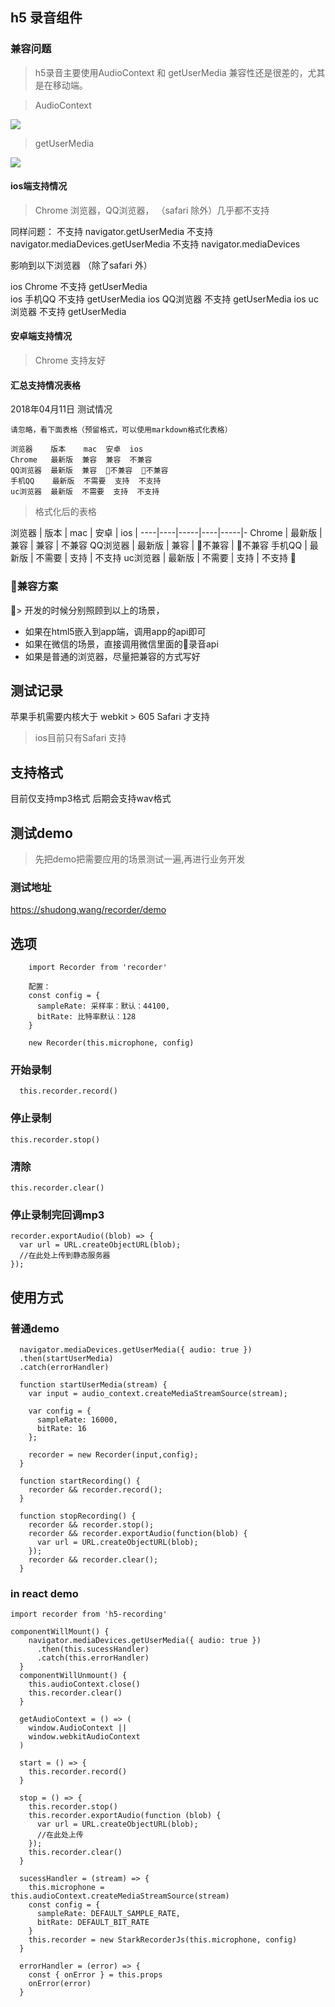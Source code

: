 ## h5 录音组件
### 兼容问题
  > h5录音主要使用AudioContext 和 getUserMedia 兼容性还是很差的，尤其是在移动端。

  > AudioContext

  ![](http://md.shudong.wang/stark-20180328182534827.png)
  > getUserMedia

  ![](http://md.shudong.wang/stark-20180328182615649.png)

#### ios端支持情况 
> Chrome 浏览器，QQ浏览器， （safari 除外）几乎都不支持

  同样问题：
  不支持 navigator.getUserMedia
  不支持 navigator.mediaDevices.getUserMedia
  不支持 navigator.mediaDevices

  影响到以下浏览器 （除了safari 外）

  ios Chrome 不支持 getUserMedia  
  ios 手机QQ 不支持 getUserMedia
  ios QQ浏览器 不支持 getUserMedia
  ios uc浏览器 不支持 getUserMedia

#### 安卓端支持情况
> Chrome 支持友好

#### 汇总支持情况表格

2018年04月11日 测试情况

```
请忽略，看下面表格（预留格式，可以使用markdown格式化表格）

浏览器    版本    mac  安卓  ios  
Chrome   最新版  兼容  兼容  不兼容
QQ浏览器  最新版  兼容  不兼容  不兼容
手机QQ    最新版  不需要  支持  不支持
uc浏览器  最新版  不需要  支持  不支持

```

> 格式化后的表格

浏览器 | 版本 | mac | 安卓 | ios | 
----|----|-----|----|-----|-
Chrome | 最新版 | 兼容 | 兼容 | 不兼容
QQ浏览器 | 最新版 | 兼容 | 不兼容 | 不兼容
手机QQ | 最新版 | 不需要 | 支持 | 不支持
uc浏览器 | 最新版 | 不需要 | 支持 | 不支持

### 兼容方案
> 开发的时候分别照顾到以上的场景，
* 如果在html5嵌入到app端，调用app的api即可
* 如果在微信的场景，直接调用微信里面的录音api
* 如果是普通的浏览器，尽量把兼容的方式写好

## 测试记录
苹果手机需要内核大于 webkit > 605 Safari 才支持

> ios目前只有Safari 支持
## 支持格式
  目前仅支持mp3格式
  后期会支持wav格式
## 测试demo
> 先把demo把需要应用的场景测试一遍,再进行业务开发
### 测试地址
https://shudong.wang/recorder/demo

## 选项
```
    import Recorder from 'recorder'

    配置：
    const config = {
      sampleRate: 采样率：默认：44100,
      bitRate: 比特率默认：128
    }

    new Recorder(this.microphone, config)
```
### 开始录制
```
  this.recorder.record()
```

### 停止录制
```
this.recorder.stop()
```

### 清除
```
this.recorder.clear()
```

### 停止录制完回调mp3
```
recorder.exportAudio((blob) => {
  var url = URL.createObjectURL(blob);
  //在此处上传到静态服务器
});
```


## 使用方式
### 普通demo

```
  navigator.mediaDevices.getUserMedia({ audio: true })
  .then(startUserMedia)
  .catch(errorHandler)

  function startUserMedia(stream) {
    var input = audio_context.createMediaStreamSource(stream);

    var config = {
      sampleRate: 16000,
      bitRate: 16
    };

    recorder = new Recorder(input,config);
  }

  function startRecording() {
    recorder && recorder.record();
  }

  function stopRecording() {
    recorder && recorder.stop();
    recorder && recorder.exportAudio(function(blob) {
      var url = URL.createObjectURL(blob);
    });
    recorder && recorder.clear();
  }
```
### in react demo
```
import recorder from 'h5-recording'

componentWillMount() {
    navigator.mediaDevices.getUserMedia({ audio: true })
      .then(this.sucessHandler)
      .catch(this.errorHandler)
  }
  componentWillUnmount() {
    this.audioContext.close()
    this.recorder.clear()
  }

  getAudioContext = () => (
    window.AudioContext ||
    window.webkitAudioContext
  )

  start = () => {
    this.recorder.record()
  }

  stop = () => {
    this.recorder.stop()
    this.recorder.exportAudio(function (blob) {
      var url = URL.createObjectURL(blob);
      //在此处上传
    });
    this.recorder.clear()
  }

  sucessHandler = (stream) => {
    this.microphone = this.audioContext.createMediaStreamSource(stream)
    const config = {
      sampleRate: DEFAULT_SAMPLE_RATE,
      bitRate: DEFAULT_BIT_RATE
    }
    this.recorder = new StarkRecorderJs(this.microphone, config)
  }

  errorHandler = (error) => {
    const { onError } = this.props
    onError(error)
  }
```
